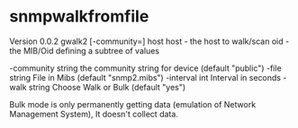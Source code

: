 # snmpwalkfromfile

Version 0.0.2
   gwalk2 [-community=<community>] host 
     host      - the host to walk/scan
     oid       - the MIB/Oid defining a subtree of values

  -community string
    	the community string for device (default "public")
  -file string
    	File in Mibs (default "snmp2.mibs")
  -interval int
    	Interval in seconds
  -walk string
    	Choose Walk or Bulk (default "yes")

Bulk mode is only permanently getting data (emulation of Network Management System), It doesn't collect data.


